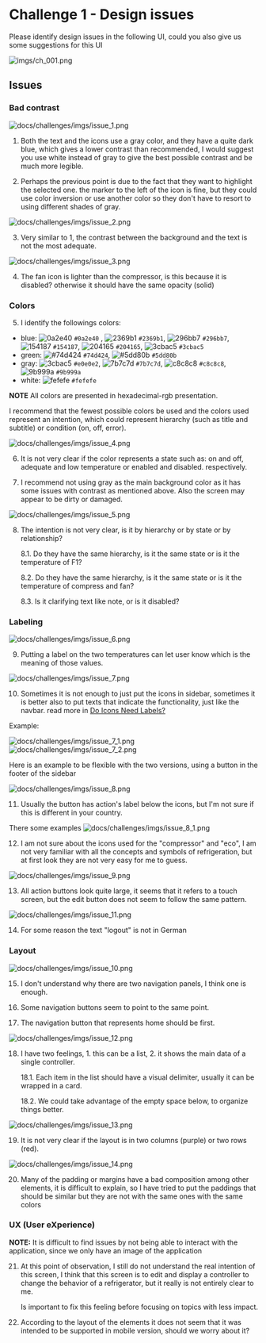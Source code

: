 # Challenge 1 - Design issues

Please identify design issues in the following UI, could you also give us some suggestions for this UI

![imgs/ch_001.png](imgs/ch_001.png)

## Issues

### Bad contrast

![docs/challenges/imgs/issue_1.png](imgs/issue_1.png)

1. Both the text and the icons use a gray color, and they have a quite dark blue, which gives a lower contrast than recommended, I would suggest you use white instead of gray to give the best possible contrast and be much more legible.

2. Perhaps the previous point is due to the fact that they want to highlight the selected one. the marker to the left of the icon is fine, but they could use color inversion or use another color so they don't have to resort to using different shades of gray.

![docs/challenges/imgs/issue_2.png](imgs/issue_2.png)

3. Very similar to 1, the contrast between the background and the text is not the most adequate.

![docs/challenges/imgs/issue_3.png](imgs/issue_3.png)

4. The fan icon is lighter than the compressor, is this because it is disabled? otherwise it should have the same opacity (solid)

### Colors

5. I identify the followings colors:

* blue: ![0a2e40](https://via.placeholder.com/15/0a2e40/000000?text=+) `#0a2e40`
, ![2369b1](https://via.placeholder.com/15/2369b1/000000?text=+) `#2369b1`, ![296bb7](https://via.placeholder.com/15/296bb7/000000?text=+) `#296bb7`, ![154187](https://via.placeholder.com/15/154187/000000?text=+) `#154187`, ![204165](https://via.placeholder.com/15/204165/000000?text=+) `#204165`, ![3cbac5](https://via.placeholder.com/15/3cbac5/000000?text=+) `#3cbac5`
* green: ![#74d424](https://via.placeholder.com/15/74d424/000000?text=+) `#74d424`, ![#5dd80b](https://via.placeholder.com/15/5dd80b/000000?text=+) `#5dd80b`
* gray: ![3cbac5](https://via.placeholder.com/15/e0e0e2/000000?text=+) `#e0e0e2`, ![7b7c7d](https://via.placeholder.com/15/7b7c7d/000000?text=+) `#7b7c7d`, ![c8c8c8](https://via.placeholder.com/15/c8c8c8/000000?text=+) `#c8c8c8`, ![9b999a](https://via.placeholder.com/15/9b999a/000000?text=+) `#9b999a`
* white: ![fefefe](https://via.placeholder.com/15/fefefe/000000?text=+) `#fefefe`

**NOTE** All colors are presented in hexadecimal-rgb presentation.

I recommend that the fewest possible colors be used and the colors used represent an intention, which could represent hierarchy (such as title and subtitle) or condition (on, off, error).

![docs/challenges/imgs/issue_4.png](imgs/issue_4.png)

6. It is not very clear if the color represents a state such as: on and off, adequate and low temperature or enabled and disabled. respectively.

7. I recommend not using gray as the main background color as it has some issues with contrast as mentioned above. Also the screen may appear to be dirty or damaged.

![docs/challenges/imgs/issue_5.png](imgs/issue_5.png)

8. The intention is not very clear, is it by hierarchy or by state or by relationship?

      8.1. Do they have the same hierarchy, is it the same state or is it the temperature of F1?

      8.2. Do they have the same hierarchy, is it the same state or is it the temperature of compress and fan?

      8.3. Is it clarifying text like note, or is it disabled?

### Labeling

![docs/challenges/imgs/issue_6.png](imgs/issue_6.png)

9. Putting a label on the two temperatures can let user know which is the meaning of those values.

![docs/challenges/imgs/issue_7.png](imgs/issue_7.png)

10. Sometimes it is not enough to just put the icons in sidebar, sometimes it is better also to put texts that indicate the functionality, just like the navbar. read more in [Do Icons Need Labels?](https://uxdesign.cc/do-icons-need-labels-6cb4f4282c00)

Example:

![docs/challenges/imgs/issue_7_1.png](imgs/issue_7_1.png)
![docs/challenges/imgs/issue_7_2.png](imgs/issue_7_2.png)

Here is an example to be flexible with the two versions, using a button in the footer of the sidebar

![docs/challenges/imgs/issue_8.png](imgs/issue_8.png)

11. Usually the button has action's label below the icons, but I'm not sure if this is different in your country.

There some examples
![docs/challenges/imgs/issue_8_1.png](imgs/issue_8_1.png)

12. I am not sure about the icons used for the "compressor" and "eco", I am not very familiar with all the concepts and symbols of refrigeration, but at first look they are not very easy for me to guess.

![docs/challenges/imgs/issue_9.png](imgs/issue_9.png)

13. All action buttons look quite large, it seems that it refers to a touch screen, but the edit button does not seem to follow the same pattern.

![docs/challenges/imgs/issue_11.png](imgs/issue_11.png)

14. For some reason the text "logout" is not in German

### Layout

![docs/challenges/imgs/issue_10.png](imgs/issue_10.png)

15. I don't understand why there are two navigation panels, I think one is enough.

16. Some navigation buttons seem to point to the same point.

17. The navigation button that represents home should be first.

![docs/challenges/imgs/issue_12.png](imgs/issue_12.png)

18. I have two feelings, 1. this can be a list, 2. it shows the main data of a single controller.

    18.1. Each item in the list should have a visual delimiter, usually it can be wrapped in a card.

    18.2. We could take advantage of the empty space below, to organize things better.

![docs/challenges/imgs/issue_13.png](imgs/issue_13.png)

19. It is not very clear if the layout is in two columns (purple) or two rows (red).

![docs/challenges/imgs/issue_14.png](imgs/issue_14.png)

20. Many of the padding or margins have a bad composition among other elements, it is difficult to explain, so I have tried to put the paddings that should be similar but they are not with the same ones with the same colors

### UX (User eXperience)

**NOTE:** It is difficult to find issues by not being able to interact with the application, since we only have an image of the application

21. At this point of observation, I still do not understand the real intention of this screen, I think that this screen is to edit and display a controller to change the behavior of a refrigerator, but it really is not entirely clear to me.

    Is important to fix this feeling before focusing on topics with less impact.

22. According to the layout of the elements it does not seem that it was intended to be supported in mobile version, should we worry about it?